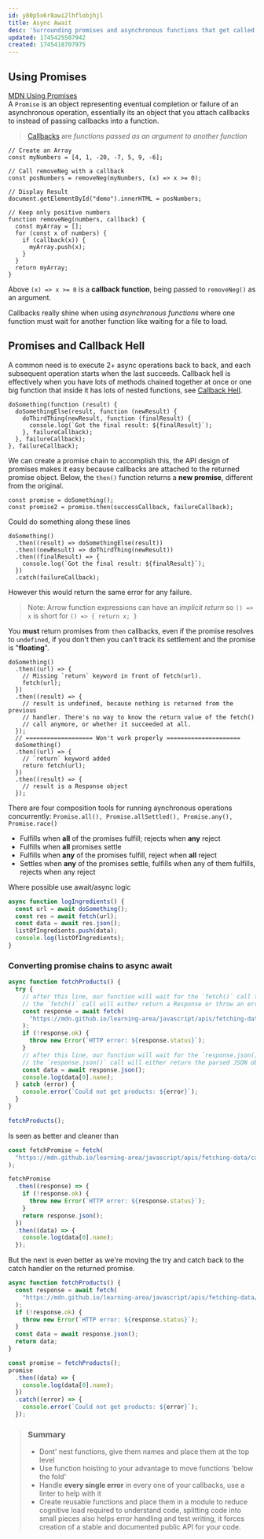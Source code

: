 ```yaml
---
id: y80p5x6r8awi2lhflobjhjl
title: Async Await
desc: 'Surrounding promises and asynchronous functions that get called with Await'
updated: 1745425507942
created: 1745418707975
---
```

## Using Promises
[MDN Using Promises](https://developer.mozilla.org/en-US/docs/Web/JavaScript/Guide/Using_promises)<br>
A `Promise` is an object representing eventual completion or failure of an asynchronous operation, essentially its an object that you attach callbacks to instead of passing callbacks into a function.
> [Callbacks](https://www.w3schools.com/js/js_callback.asp) are *functions passed as an argument to another function*

```Js
// Create an Array
const myNumbers = [4, 1, -20, -7, 5, 9, -6];

// Call removeNeg with a callback
const posNumbers = removeNeg(myNumbers, (x) => x >= 0);

// Display Result
document.getElementById("demo").innerHTML = posNumbers;

// Keep only positive numbers
function removeNeg(numbers, callback) {
  const myArray = [];
  for (const x of numbers) {
    if (callback(x)) {
      myArray.push(x);
    }
  }
  return myArray;
}
```
Above `(x) => x >= 0` is a **callback function**, being passed to `removeNeg()` as an argument.

Callbacks really shine when using *asynchronous functions* where one function must wait for another function like waiting for a file to load.

## Promises and Callback Hell
A common need is to execute 2+ async operations back to back, and each subsequent operation starts when the last succeeds. Callback hell is effectively when you have lots of methods chained together at once or one big function that inside it has lots of nested functions, see [Callback Hell](http://callbackhell.com/).

```Js
doSomething(function (result) {
  doSomethingElse(result, function (newResult) {
    doThirdThing(newResult, function (finalResult) {
      console.log(`Got the final result: ${finalResult}`);
    }, failureCallback);
  }, failureCallback);
}, failureCallback);
```
We can create a promise chain to accomplish this, the API design of promises makes it easy because callbacks are attached to the returned promise object.
Below, the `then()` function returns a **new promise**, different from the original.
```Js
const promise = doSomething();
const promise2 = promise.then(successCallback, failureCallback);
```
Could do something along these lines
```Js
doSomething()
  .then((result) => doSomethingElse(result))
  .then((newResult) => doThirdThing(newResult))
  .then((finalResult) => {
    console.log(`Got the final result: ${finalResult}`);
  })
  .catch(failureCallback);
```
However this would return the same error for any failure.
> Note: Arrow function expressions can have an *implicit return* so `() => x` is short for `() => { return x; }`

You **must** return promises from `then` callbacks, even if the promise resolves to `undefined`, if you don't then you can't track its settlement and the promise is "**floating**".
```Js
doSomething()
  .then((url) => {
    // Missing `return` keyword in front of fetch(url).
    fetch(url);
  })
  .then((result) => {
    // result is undefined, because nothing is returned from the previous
    // handler. There's no way to know the return value of the fetch()
    // call anymore, or whether it succeeded at all.
  });
  // =================== Won't work properly =====================
  doSomething()
  .then((url) => {
    // `return` keyword added
    return fetch(url);
  })
  .then((result) => {
    // result is a Response object
  });
```
There are four composition tools for running aynchronous operations concurrently: `Promise.all(), Promise.allSettled(), Promise.any(), Promise.race()`
- Fulfills when **all** of the promises fulfill; rejects when **any** reject
- Fulfills when **all** promises settle
- Fulfills when **any** of the promises fulfill, reject when **all** reject
- Settles when **any** of the promises settle, fulfills when any of them fulfills, rejects when any reject

Where possible use await/async logic
```js
async function logIngredients() {
  const url = await doSomething();
  const res = await fetch(url);
  const data = await res.json();
  listOfIngredients.push(data);
  console.log(listOfIngredients);
}
```

### Converting promise chains to async await
```js
async function fetchProducts() {
  try {
    // after this line, our function will wait for the `fetch()` call to be settled
    // the `fetch()` call will either return a Response or throw an error
    const response = await fetch(
      "https://mdn.github.io/learning-area/javascript/apis/fetching-data/can-store/products.json",
    );
    if (!response.ok) {
      throw new Error(`HTTP error: ${response.status}`);
    }
    // after this line, our function will wait for the `response.json()` call to be settled
    // the `response.json()` call will either return the parsed JSON object or throw an error
    const data = await response.json();
    console.log(data[0].name);
  } catch (error) {
    console.error(`Could not get products: ${error}`);
  }
}

fetchProducts();
```
Is seen as better and cleaner than
```js
const fetchPromise = fetch(
  "https://mdn.github.io/learning-area/javascript/apis/fetching-data/can-store/products.json",
);

fetchPromise
  .then((response) => {
    if (!response.ok) {
      throw new Error(`HTTP error: ${response.status}`);
    }
    return response.json();
  })
  .then((data) => {
    console.log(data[0].name);
  });
```
But the next is even better as we're moving the try and catch back to the catch handler on the returned promise.
```js
async function fetchProducts() {
  const response = await fetch(
    "https://mdn.github.io/learning-area/javascript/apis/fetching-data/can-store/products.json",
  );
  if (!response.ok) {
    throw new Error(`HTTP error: ${response.status}`);
  }
  const data = await response.json();
  return data;
}

const promise = fetchProducts();
promise
  .then((data) => {
    console.log(data[0].name);
  })
  .catch((error) => {
    console.error(`Could not get products: ${error}`);
  });
```


> ### Summary
> - Dont' nest functions, give them names and place them at the top level
> - Use function hoisting to your advantage to move functions 'below the fold'
> - Handle **every single error** in every one of your callbacks, use a linter to help with it
> - Create reusable functions and place them in a module to reduce cognitive load required to understand code, splitting code into small pieces also helps error handling and test writing, it forces creation of a stable and documented public API for your code.


